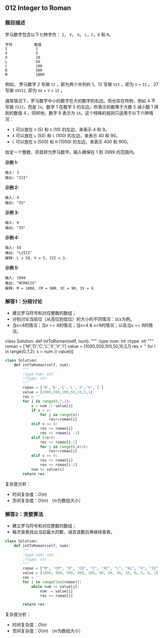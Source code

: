 ## 012 Integer to Roman

### 题目描述

罗马数字包含以下七种字符： `I`， `V`， `X`， `L`，`C`，`D` 和 `M`。

```
字符          数值
I             1
V             5
X             10
L             50
C             100
D             500
M             1000
```

例如， 罗马数字 2 写做 `II` ，即为两个并列的 1。12 写做 `XII` ，即为 `X` + `II` 。 27 写做  `XXVII`, 即为 `XX` + `V` + `II` 。

通常情况下，罗马数字中小的数字在大的数字的右边。但也存在特例，例如 4 不写做 `IIII`，而是 `IV`。数字 1 在数字 5 的左边，所表示的数等于大数 5 减小数 1 得到的数值 4 。同样地，数字 9 表示为 `IX`。这个特殊的规则只适用于以下六种情况：

- `I` 可以放在 `V` (5) 和 `X` (10) 的左边，来表示 4 和 9。
- `X` 可以放在 `L` (50) 和 `C` (100) 的左边，来表示 40 和 90。 
- `C` 可以放在 `D` (500) 和 `M` (1000) 的左边，来表示 400 和 900。

给定一个整数，将其转为罗马数字。输入确保在 1 到 3999 的范围内。



**示例 1:**

```
输入: 3
输出: "III"
```

**示例 2:**

```
输入: 4
输出: "IV"
```

**示例 3:**

```
输入: 9
输出: "IX"
```

**示例 4:**

```
输入: 58
输出: "LVIII"
解释: L = 50, V = 5, III = 3.
```

**示例 5:**

```
输入: 1994
输出: "MCMXCIV"
解释: M = 1000, CM = 900, XC = 90, IV = 4.
```



### 解答1：分段讨论

- 建立罗马符号和对应整数的数组；
- 分别讨论当前位（从高位到低位）的大小的不同情况：以x为例。
- 当x<4的情况；当x == 4的情况；当x>4 & x<9的情况；以及当x == 9的情况。

class Solution:
    def intToRoman(self, num):
        """
        :type num: int
        :rtype: str
        """
        roman = ['M','D','C','L','X','V','I']
        value = [1000,500,100,50,10,5,1]
        res = ''
        for i in range(0,7,2):
            x = num // value[i]
            

```python
class Solution:
    def intToRoman(self, num):
        """
        :type num: int
        :rtype: str
        """
        roman = ['M','D','C','L','X','V','I']
        value = [1000,500,100,50,10,5,1]
        res = ''
        for i in range(0,7,2):
            x = num // value[i]
            if x < 4:
                for j in range(x):
                    res+=roman[i]
            elif x == 4:
                res += roman[i]
                res += roman[i -1]
            elif 4<x<9:
                res += roman[i-1]
                for j in range(6,x+1):
                    res+=roman[i]
            elif x == 9:
                res += roman[i]
                res += roman[i-2]
            num %= value[i]
        return res
```
复杂度分析：

- 时间复杂度：$O(n)$
- 空间复杂度：$O(m)$ （m为数组大小）



### 解答2：贪婪算法

- 建立罗马符号和对应整数的数组；
- 每次查表找出当前最大的数，减去该数后再继续查表。



```python
class Solution:
    def intToRoman(self, num):
        """
        :type num: int
        :rtype: str
        """
        roman = ["M", "CM", "D", "CD", "C", "XC", "L", "XL", "X", "IX", "V", "IV", "I"]
        value = [1000, 900, 500, 400, 100, 90, 50, 40, 10, 9, 5, 4, 1]
        res = ''
        for i in range(len(roman)):
            while num >= value[i]:
                num -= value[i]
                res += roman[i]

        return res
```



复杂度分析：

- 时间复杂度：$O(n)$
- 空间复杂度：$O(m)$ （m为数组大小）